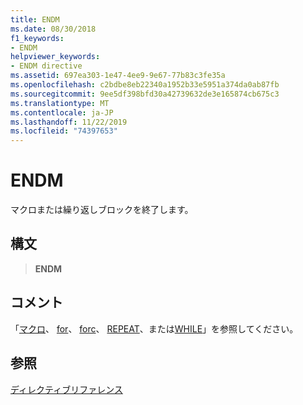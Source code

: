 ```yaml
---
title: ENDM
ms.date: 08/30/2018
f1_keywords:
- ENDM
helpviewer_keywords:
- ENDM directive
ms.assetid: 697ea303-1e47-4ee9-9e67-77b83c3fe35a
ms.openlocfilehash: c2bdbe8eb22340a1952b33e5951a374da0ab87fb
ms.sourcegitcommit: 9ee5df398bfd30a42739632de3e165874cb675c3
ms.translationtype: MT
ms.contentlocale: ja-JP
ms.lasthandoff: 11/22/2019
ms.locfileid: "74397653"
---
```

# <a name="endm"></a>ENDM

マクロまたは繰り返しブロックを終了します。

## <a name="syntax"></a>構文

> **ENDM**

## <a name="remarks"></a>コメント

「[マクロ](../../assembler/masm/macro.md)、 [for](../../assembler/masm/for-masm.md)、 [forc](../../assembler/masm/forc.md)、 [REPEAT](../../assembler/masm/repeat.md)、または[WHILE](while-masm.md)」を参照してください。

## <a name="see-also"></a>参照

[ディレクティブリファレンス](directives-reference.md)
